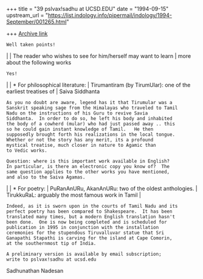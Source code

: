 +++
title = "39 pslvax!sadhu at UCSD.EDU"
date = "1994-09-15"
upstream_url = "https://list.indology.info/pipermail/indology/1994-September/001265.html"

+++
[Archive link](https://list.indology.info/pipermail/indology/1994-September/001265.html)


	Well taken points!


| 
| The reader who wishes to see for him/herself may want to learn 
| more about the following works


	Yes! 

| 
| * For philosophical literature:
|      Tirumantiram (by TirumUlar): one of the earliest treatises of
| Saiva Siddhanta


	As you no doubt are aware, legend has it that Tirumular was a
	Sanskrit speaking sage from the Himalayas who traveled to Tamil
	Nadu on the instructions of his Guru to revive Savia
	Siddhanta.  In order to do so, he left his body and inhabited
	the body of a cowherd (mular) who had just passed away .. this
	so he could gain instant knowledge of Tamil.   He then
	supposedly brought forth his realizations in the local tongue.
	Whether or not the story has any merit, its a profound
	mystical treatise, much closer in nature to Agamic than
	to Vedic works.

	Question: where is this important work available in English?
	In particular, is there an electronic copy you know of?  The
	same question applies to the other works you have mentioned,
	and also to the Saiva Agamas.


| 
| * For poetry:
|      PuRanAnURu, AkanAnURu: two of the oldest anthologies.
|      TirukkuRaL: arguably the most famous work in Tamil
| 

	Indeed, as it is sworn upon in the courts of Tamil Nadu and its
	perfect poetry has been compared to Shakespeare.  It has been
	translated many times, but a modern English translation hasn't
	been done.  One is now being completed and is scheduled for
	publication in 1995 in conjunction with the installation
	ceremonies for the stupendous Tiruvalluvar statue that Sri
	Ganapathi Stapathi is carving for the island at Cape Comorin,
	at the southernmost tip of India.

	A preliminary version is available by email subscription;
	write to pslvax!sadhu at ucsd.edu



Sadhunathan Nadesan






